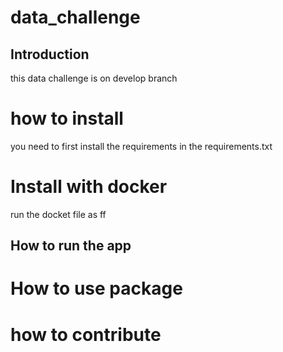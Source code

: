 # data_challenge

## Introduction
this data challenge is on develop branch


# how to install

you need to first install the requirements in the requirements.txt


# Install with docker
run the docket file as ff


## How to run the app


# How to use package 


# how to contribute 
